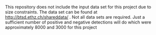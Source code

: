 This repository does not include the input data set for this project due to size constraints. The data set can be found at http://btsd.ethz.ch/shareddata/  . Not all data sets are required. Just a sufficient number of positive and negative detections will do which were approximately 8000 and 3000 for this project
